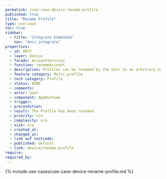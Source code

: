 ```yaml
---
permalink: /use-case-device-rename-profile
published: true
title: "Rename Profile"
type: use-case
toc: true
sidebar:
  - title: "Integrate Enmeshed"
    nav: "docs_integrate"
properties:
  - id: ARS7
  - layer: Device
  - facade: AccountServices
  - function: renameAccount
  - description: Profiles can be renamed by the User to an arbitrary name in order to distinguish them.
  - feature category: Multi-profile
  - tech category: Profile
  - status: DONE
  - comments:
  - actor: User
  - component: AppRuntime
  - trigger:
  - precondition:
  - result: The Profile has been renamed
  - priority: n/a
  - complexity: n/a
  - size: n/a
  - created_at:
  - changed_at:
  - link auf testcode:
  - published: default
  - link: device/rename-profile
require:
required_by:
---
```


{% include use-cases/use-case-device-rename-profile.md %}
